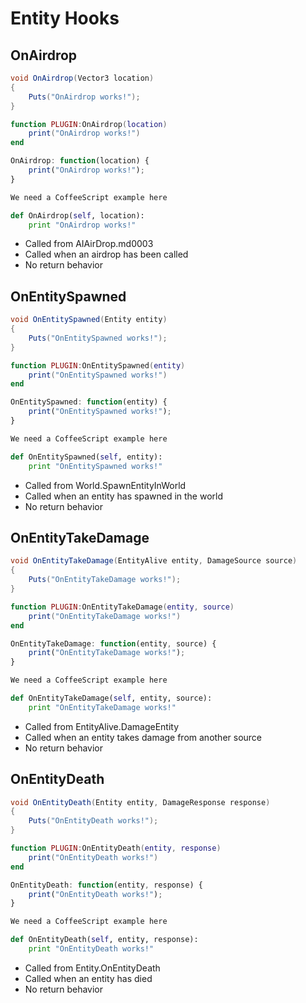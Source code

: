 # Entity Hooks

## OnAirdrop

``` csharp
void OnAirdrop(Vector3 location)
{
    Puts("OnAirdrop works!");
}
```

``` lua
function PLUGIN:OnAirdrop(location)
    print("OnAirdrop works!")
end
```

``` javascript
OnAirdrop: function(location) {
    print("OnAirdrop works!");
}
```

``` coffeescript
We need a CoffeeScript example here
```

``` python
def OnAirdrop(self, location):
    print "OnAirdrop works!"
```

 * Called from AIAirDrop.md0003
 * Called when an airdrop has been called
 * No return behavior

## OnEntitySpawned

``` csharp
void OnEntitySpawned(Entity entity)
{
    Puts("OnEntitySpawned works!");
}
```

``` lua
function PLUGIN:OnEntitySpawned(entity)
    print("OnEntitySpawned works!")
end
```

``` javascript
OnEntitySpawned: function(entity) {
    print("OnEntitySpawned works!");
}
```

``` coffeescript
We need a CoffeeScript example here
```

``` python
def OnEntitySpawned(self, entity):
    print "OnEntitySpawned works!"
```

 * Called from World.SpawnEntityInWorld
 * Called when an entity has spawned in the world
 * No return behavior

## OnEntityTakeDamage

``` csharp
void OnEntityTakeDamage(EntityAlive entity, DamageSource source)
{
    Puts("OnEntityTakeDamage works!");
}
```

``` lua
function PLUGIN:OnEntityTakeDamage(entity, source)
    print("OnEntityTakeDamage works!")
end
```

``` javascript
OnEntityTakeDamage: function(entity, source) {
    print("OnEntityTakeDamage works!");
}
```

``` coffeescript
We need a CoffeeScript example here
```

``` python
def OnEntityTakeDamage(self, entity, source):
    print "OnEntityTakeDamage works!"
```

 * Called from EntityAlive.DamageEntity
 * Called when an entity takes damage from another source
 * No return behavior

## OnEntityDeath

``` csharp
void OnEntityDeath(Entity entity, DamageResponse response)
{
    Puts("OnEntityDeath works!");
}
```

``` lua
function PLUGIN:OnEntityDeath(entity, response)
    print("OnEntityDeath works!")
end
```

``` javascript
OnEntityDeath: function(entity, response) {
    print("OnEntityDeath works!");
}
```

``` coffeescript
We need a CoffeeScript example here
```

``` python
def OnEntityDeath(self, entity, response):
    print "OnEntityDeath works!"
```

 * Called from Entity.OnEntityDeath
 * Called when an entity has died
 * No return behavior
